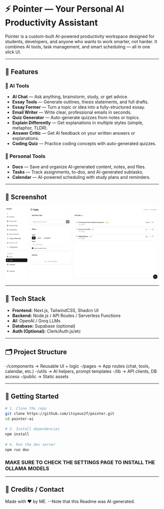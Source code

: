 # ⚡ Pointer — Your Personal AI Productivity Assistant

Pointer is a custom-built AI-powered productivity workspace designed for students, developers, and anyone who wants to work smarter, not harder. It combines AI tools, task management, and smart scheduling — all in one slick UI.

---

## 🧠 Features

### 🔹 AI Tools
- **AI Chat** — Ask anything, brainstorm, study, or get advice.
- **Essay Tools** — Generate outlines, thesis statements, and full drafts.
- **Essay Former** — Turn a topic or idea into a fully-structured essay.
- **Email Writer** — Write clear, professional emails in seconds.
- **Quiz Generator** — Auto-generate quizzes from notes or topics.
- **Explain Differently** — Get explanations in multiple styles (simple, metaphor, TLDR).
- **Answer Critic** — Get AI feedback on your written answers or explanations.
- **Coding Quiz** — Practice coding concepts with auto-generated quizzes.

### 🔹 Personal Tools
- **Docs** — Save and organize AI-generated content, notes, and files.
- **Tasks** — Track assignments, to-dos, and AI-generated subtasks.
- **Calendar** — AI-powered scheduling with study plans and reminders.

---

## 📸 Screenshot

![Example](./screenshots/preview.png)

---

## 🔧 Tech Stack

- **Frontend:** Next.js, TailwindCSS, Shadcn UI
- **Backend:** Node.js / API Routes / Serverless Functions
- **AI:** OpenAI / Groq LLMs
- **Database:** Supabase (optional)
- **Auth (Optional):** Clerk/Auth.js/etc

---

## 🗂️ Project Structure
-/components → Reusable UI + logic
-/pages → App routes (chat, tools, calendar, etc.)
-/utils → AI helpers, prompt templates
-/lib → API clients, DB access
-/public → Static assets

---

## 🚀 Getting Started

```bash
# 1. Clone the repo
git clone https://github.com/itsyous2f/pointer.git
cd pointer-ai

# 2. Install dependencies
npm install

# 4. Run the dev server
npm run dev
```

### MAKE SURE TO CHECK THE SETTINGS PAGE TO INSTALL THE OLLAMA MODELS

---

## 🤝 Credits / Contact
Made with ❤️ by ME. --Note that this Readme was AI-generated.
